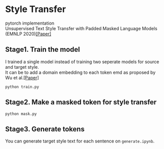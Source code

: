# Style Transfer

pytorch implementation   
Unsupervised Text Style Transfer with Padded Masked Language Models (EMNLP 2020)[[Paper]](https://arxiv.org/pdf/2010.01054.pdf)

Stage1. Train the model
---
I trained a single model instead of training two seperate models for source and target style.   
It can be to add a domain embedding to each token emd as proposed by Wu et al.[[Paper]](https://arxiv.org/pdf/1908.08039.pdf)
<pre><code>python train.py </code></pre> 

Stage2. Make a masked token for style transfer
---
<pre><code>python mask.py </code></pre> 

Stage3. Generate tokens
---
You can generate target style text for each sentence on `generate.ipynb`.
